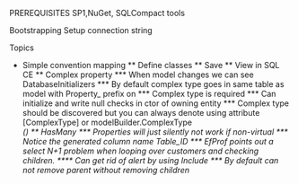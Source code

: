 ﻿PREREQUISITES
SP1,NuGet, SQLCompact tools 

Bootstrapping
Setup connection string


Topics
* Simple convention mapping
** Define classes
** Save
** View in SQL CE
** Complex property
*** When model changes we can see DatabaseInitializers
*** By default complex type goes in same table as model with Property_ prefix on 
*** Complex type is required
*** Can initialize and write null checks in ctor of owning entity
*** Complex type should be discovered but you can always denote using attribute [ComplexType] or modelBuilder.ComplexType<Address>()
** HasMany
*** Properties will just silently not work if non-virtual
*** Notice the generated column name Table_ID
*** EfProf points out a select N+1 problem when looping over customers and checking children.
**** Can get rid of alert by using Include
*** By default can not remove parent without removing children
